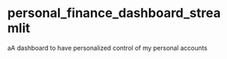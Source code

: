 # personal_finance_dashboard_streamlit
 aA dashboard to have personalized control of my personal accounts
